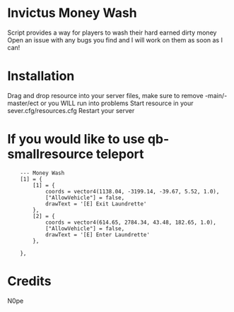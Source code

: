 # Invictus Money Wash
Script provides a way for players to wash their hard earned dirty money
Open an issue with any bugs you find and I will work on them as soon as I can!

# Installation
Drag and drop resource into your server files, make sure to remove -main/-master/ect or you WILL run into problems
Start resource in your sever.cfg/resources.cfg
Restart your server

# If you would like to use qb-smallresource teleport
```
    --- Money Wash
    [1] = {
        [1] = {
            coords = vector4(1138.04, -3199.14, -39.67, 5.52, 1.0),
            ["AllowVehicle"] = false,
            drawText = '[E] Exit Laundrette'
        },
        [2] = {
            coords = vector4(614.65, 2784.34, 43.48, 182.65, 1.0),
            ["AllowVehicle"] = false,
            drawText = '[E] Enter Laundrette'
        },

    },
```
# Credits
N0pe